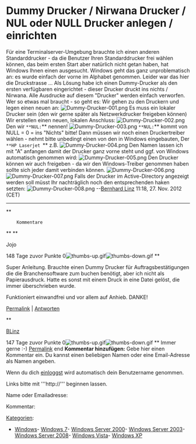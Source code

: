 # **Dummy Drucker / Nirwana Drucker / NUL oder NULL Drucker anlegen / einrichten**

Für eine Terminalserver-Umgebung brauchte ich einen anderen Standarddrucker - da die Benutzer Ihren Standarddrucker frei wählen können, das beim ersten Start aber natürlich nicht getan haben, hat Windows Ihnen einen ausgesucht.
Windows geht das ganz unproblematisch an: es wurde einfach der vorne im Alphabet genommen.
Leider war das hier die Druckstrasse ...
Als Lösung habe ich einen Dummy-Drucker als den ersten verfügbaren eingerichtet - dieser Drucker druckt ins nichts / Nirwana. Alle Ausdrucke auf diesem "Drucker" werden einfach verworfen.
Wer so etwas mal braucht - so geht es:
Wir gehen zu den Druckern und legen einen neuen an:
![Dummy-Drucker-001.png](./Dummy-Drucker-001.png)
Es muss ein lokaler Drucker sein (den wir gerne später als Netzwerkdrucker freigeben können)
Wir erstellen einen neuen, lokalen Anschluss:
![Dummy-Drucker-002.png](./Dummy-Drucker-002.png)
Den wir `**NUL:`** nennen!
![Dummy-Drucker-003.png](./Dummy-Drucker-003.png)
`**NUL:`** kommt von NULL = 0 = ins "Nichts" bitte!
Dann müssen wir noch einen Druckertreiber wählen - nehmt bitte unbedingt einen von den in Windows eingebauten, Der `**HP Laserjet `** z.B.
![Dummy-Drucker-004.png](./Dummy-Drucker-004.png)
Den Namen lassen ich mit "A" anfangen damit der Drucker ganz vorne steht und ggf. von Windows automatisch genommen wird:
![Dummy-Drucker-005.png](./Dummy-Drucker-005.png)
Den Drucker können wir auch freigeben - da wir den Windows-Treiber genommen haben sollte sich jeder damit verbinden können.
![Dummy-Drucker-006.png](./Dummy-Drucker-006.png)
![Dummy-Drucker-007.png](./Dummy-Drucker-007.png)
Falls der Drucker im Active-Directory angezeigt werden soll müsst Ihr nachträglich noch den entsprechenden haken setzten:
![Dummy-Drucker-008.png](./Dummy-Drucker-008.png)
--[Bernhard Linz](http://znil.net/index.php?title=Benutzer:BLinz) 11:18, 27. Nov. 2012 (CET)

---

**

		Kommentare

**
**

Jojo 

148 Tage  zuvor
Punkte 0![thumbs-up.gif](./thumbs-up.gif)![thumbs-down.gif](./thumbs-down.gif)
**

Super Anleitung. Brauchte einen Dummy Drucker für Auftragsbestätigungen die die Branchensoftware zum buchen benötigt, aber ich nicht als Papierausdruck. Hatte es sonst mit einem Druck in eine Datei gelöst, die immer überschrieben wurde.

Funktioniert einwandfrei und vor allem auf Anhieb. DANKE!

[Permalink](http://znil.net/index.php?title=Dummy_Drucker_/_Nirwana_Drucker_/_NUL_oder_NULL_Drucker_anlegen_/_einrichten#comment-286)  | [Antworten](http://znil.net/index.php?title=Dummy_Drucker_/_Nirwana_Drucker_/_NUL_oder_NULL_Drucker_anlegen_/_einrichten#end) 

**

[BLinz](http://znil.net/index.php?title=Benutzer:BLinz) 

147 Tage  zuvor
Punkte 0![thumbs-up.gif](./thumbs-up.gif)![thumbs-down.gif](./thumbs-down.gif)
**
Immer gerne :-)
[Permalink](http://znil.net/index.php?title=Dummy_Drucker_/_Nirwana_Drucker_/_NUL_oder_NULL_Drucker_anlegen_/_einrichten#comment-287) 
end
**Kommentar hinzufügen:**
Gebe hier einen Kommentar ein. Du kannst einen beliebigen Namen oder eine Email-Adresse als Namen angeben.

Wenn du dich [einloggst](http://znil.net/index.php?title=Spezial:Anmelden) wird automatisch dein Benutzername genommen.

Links bitte mit '''http://''' beginnen lassen.

Name oder Emailadresse:

Kommentar:

[Kategorien](http://znil.net/index.php?title=Spezial:Kategorien): 

- [Windows](http://znil.net/index.php?title=Kategorie:Windows&action=edit&redlink=1)- [Windows 7](http://znil.net/index.php?title=Kategorie:Windows_7&action=edit&redlink=1)- [Windows Server 2000](http://znil.net/index.php?title=Kategorie:Windows_Server_2000&action=edit&redlink=1)- [Windows Server 2003](http://znil.net/index.php?title=Kategorie:Windows_Server_2003&action=edit&redlink=1)- [Windows Server 2008](http://znil.net/index.php?title=Kategorie:Windows_Server_2008&action=edit&redlink=1)- [Windows Vista](http://znil.net/index.php?title=Kategorie:Windows_Vista&action=edit&redlink=1)- [Windows XP](http://znil.net/index.php?title=Kategorie:Windows_XP&action=edit&redlink=1)

